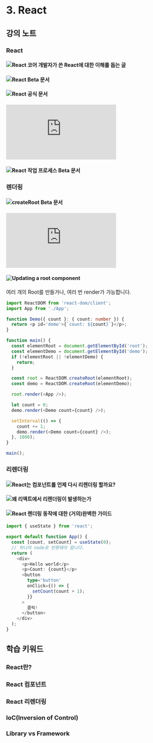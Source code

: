 # 3. React

## 강의 노트

### React

#### ![React 코어 개발자가 쓴 React에 대한 이해를 돕는 글](https://overreacted.io/ko/react-as-a-ui-runtime/)

#### ![React Beta 문서](https://beta.reactjs.org/)

#### ![React 공식 문서](https://ko.reactjs.org/)

#### ![React 작업 프로세스 공식 문서](https://ko.reactjs.org/docs/thinking-in-react.html)

#### ![React 작업 프로세스 Beta 문서](https://beta.reactjs.org/learn/thinking-in-react)

### 렌더링

#### ![createRoot Beta 문서](https://beta.reactjs.org/reference/react-dom/client/createRoot)

#### ![createRoot 공식 문서](https://ko.reactjs.org/docs/react-dom-client.html#createroot)

#### ![Updating a root component](https://beta.reactjs.org/reference/react-dom/client/createRoot#updating-a-root-component)

여러 개의 Root를 만들거나, 여러 번 render가 가능합니다.

```typescript
import ReactDOM from 'react-dom/client';
import App from './App';

function Demo({ count }: { count: number }) {
  return <p id='demo'>{`count: ${count}`}</p>;
}

function main() {
  const elementRoot = document.getElementById('root');
  const elementDemo = document.getElementById('demo');
  if (!elementRoot || !elementDemo) {
    return;
  }

  const root = ReactDOM.createRoot(elementRoot);
  const demo = ReactDOM.createRoot(elementDemo);

  root.render(<App />);

  let count = 0;
  demo.render(<Demo count={count} />);

  setInterval(() => {
    count += 1;
    demo.render(<Demo count={count} />);
  }, 1000);
}

main();
```

### 리렌더링

#### ![React는 컴포넌트를 언제 다시 리렌더링 할까요?](https://velog.io/@surim014/react-rerender)

#### ![왜 리액트에서 리렌더링이 발생하는가](https://medium.com/@yujso66/%EB%B2%88%EC%97%AD-%EC%99%9C-%EB%A6%AC%EC%95%A1%ED%8A%B8%EC%97%90%EC%84%9C-%EB%A6%AC%EB%A0%8C%EB%8D%94%EB%A7%81%EC%9D%B4-%EB%B0%9C%EC%83%9D%ED%95%98%EB%8A%94%EA%B0%80-74dd239b0063)

#### ![React 렌더링 동작에 대한 (거의)완벽한 가이드](https://velog.io/@superlipbalm/blogged-answers-a-mostly-complete-guide-to-react-rendering-behavior)

```typescript
import { useState } from 'react';

export default function App() {
  const [count, setCount] = useState(0);
  // 하나의 node로 반환돼야 합니다.
  return (
    <div>
      <p>Hello world</p>
      <p>Count: {count}</p>
      <button
        type='button'
        onClick={() => {
          setCount(count + 1);
        }}
      >
        클릭!
      </button>
    </div>
  );
}
```

## 학습 키워드

### React란?

### React 컴포넌트

### React 리렌더링

### loC(Inversion of Control)

### Library vs Framework
